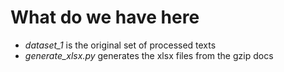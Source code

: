 # What do we have here

* *dataset_1* is the original set of processed texts
* *generate_xlsx.py* generates the xlsx files from the gzip docs
